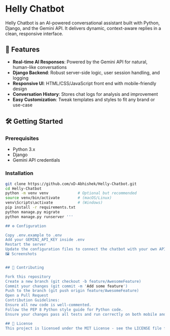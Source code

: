 # Helly Chatbot

Helly Chatbot is an AI-powered conversational assistant built with Python, Django, and the Gemini API. It delivers dynamic, context-aware replies in a clean, responsive interface.

## 🚀 Features

- **Real-time AI Responses**: Powered by the Gemini API for natural, human-like conversations
- **Django Backend**: Robust server-side logic, user session handling, and logging
- **Responsive UI**: HTML/CSS/JavaScript front end with mobile-friendly design
- **Conversation History**: Stores chat logs for analysis and improvement
- **Easy Customization**: Tweak templates and styles to fit any brand or use-case

## 🛠️ Getting Started

### Prerequisites

- Python 3.x
- Django
- Gemini API credentials

### Installation

```bash
git clone https://github.com/xD-Abhishek/Helly-Chatbot.git
cd Helly-Chatbot
python -m venv venv             # Optional but recommended
source venv/bin/activate        # (macOS/Linux)
venv\Scripts\activate           # (Windows)
pip install -r requirements.txt
python manage.py migrate
python manage.py runserver '''

## ⚙️ Configuration

Copy .env.example to .env
Add your GEMINI_API_KEY inside .env
Restart the server
Update the configuration files to connect the chatbot with your own API and integrate any additional features you need.
🖼️ Screenshots


## 🤝 Contributing

Fork this repository
Create a new branch (git checkout -b feature/AwesomeFeature)
Commit your changes (git commit -m 'Add some feature')
Push to the branch (git push origin feature/AwesomeFeature)
Open a Pull Request
Contribution Guidelines:
Ensure all new code is well-commented.
Follow the PEP 8 Python style guide for Python code.
Ensure your changes pass all tests and run correctly on both mobile and desktop browsers.

## 📄 License
This project is licensed under the MIT License - see the LICENSE file for details.
